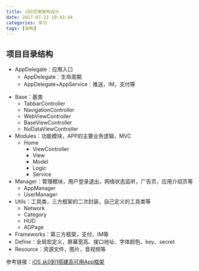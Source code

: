 ```yaml
---
title: iOS可用架构设计
date: 2017-07-21 10:43:44
categories: 学习
tags: [架构]
---
```


## 项目目录结构
* AppDelegate：应用入口
    - AppDelegate：生命周期
    - AppDelegate+AppService：推送，IM，支付等
<!--more-->
* Base：基类
    - TabbarController
    - NavigationController
    - WebViewController
    - BaseViewController
    - NoDataViewController
* Modules：功能模块，APP的主要业务逻辑，MVC
    - Home
        + ViewController
        + View
        + Model
        + Logic
        + Service
* Manager：管理模块，用户登录退出，网络状态监听，广告页，应用介绍页等
    - AppManager
    - UserManager
* Utils：工具类，三方框架的二次封装，自己定义的工具类等
    - Network
    - Category
    - HUD
    - ADPage
* Frameworks：第三方框架，支付，IM等
* Define：全局宏定义，屏幕宽高、接口地址、字体颜色、key、secret
* Resource：资源文件，图片，音视频等

参考链接：[iOS 从0到1搭建高可用App框架](http://www.jianshu.com/p/d553096914ff)
